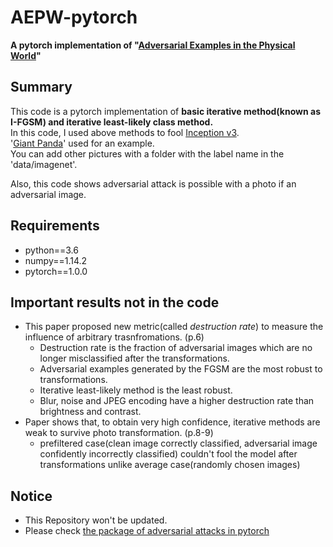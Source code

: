 # AEPW-pytorch
**A pytorch implementation of "[Adversarial Examples in the Physical World](https://arxiv.org/abs/1607.02533)"**

## Summary
This code is a pytorch implementation of **basic iterative method(known as I-FGSM) and iterative least-likely class method.**   
In this code, I used above methods to fool [Inception v3](https://arxiv.org/abs/1512.00567).   
'[Giant Panda](http://www.image-net.org/)' used for an example.   
You can add other pictures with a folder with the label name in the 'data/imagenet'.   

Also, this code shows adversarial attack is possible with a photo if an adversarial image. 

## Requirements
* python==3.6   
* numpy==1.14.2   
* pytorch==1.0.0   

## Important results not in the code
- This paper proposed new metric(called _destruction rate_) to measure the influence of arbitrary trasnfromations. (p.6)
  - Destruction rate is the fraction of adversarial images which are no longer misclassified after the transformations.
  - Adversarial examples generated by the FGSM are the most robust to transformations.
  - Iterative least-likely method is the least robust.
  - Blur, noise and JPEG encoding have a higher destruction rate than brightness and contrast.
- Paper shows that, to obtain very high confidence, iterative methods are weak to survive photo transformation. (p.8-9)
  - prefiltered case(clean image correctly classified, adversarial image confidently incorrectly classified) couldn't fool the model after transformations unlike average case(randomly chosen images)

## Notice
- This Repository won't be updated.
- Please check [the package of adversarial attacks in pytorch](https://github.com/Harry24k/adversairal-attacks-pytorch)
